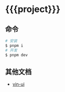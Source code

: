 # {{{project}}}

## 命令

```bash
# 安装
$ pnpm i
# 开发
$ pnpm dev
```

## 其他文档

- [vin-ui](https://vingogo.cn/docs/index.html)

